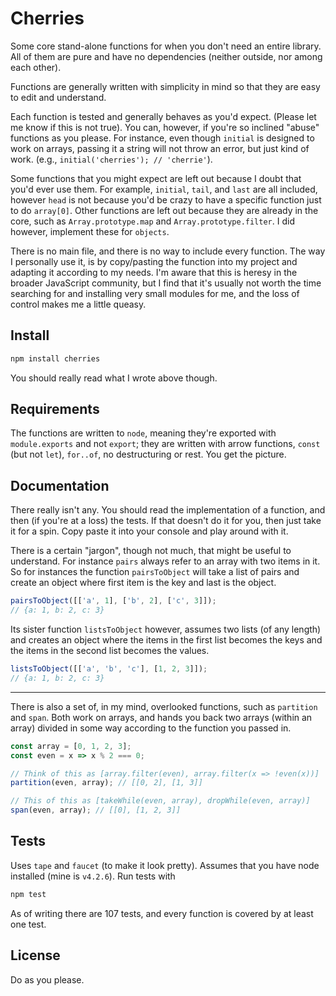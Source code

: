 # Cherries

Some core stand-alone functions for when you don't need an entire library. All
of them are pure and have no dependencies (neither outside, nor among each
other).

Functions are generally written with simplicity in mind so that they are easy
to edit and understand.

Each function is tested and generally behaves as you'd expect. (Please let me
know if this is not true). You can, however, if you're so inclined "abuse"
functions as you please. For instance, even though `initial` is designed to
work on arrays, passing it a string will not throw an error, but just kind of
work. (e.g., `initial('cherries'); // 'cherrie'`).

Some functions that you might expect are left out because I doubt that you'd
ever use them. For example, `initial`, `tail`, and `last` are all included,
however `head` is not because you'd be crazy to have a specific function just
to do `array[0]`. Other functions are left out because they are already in the
core, such as `Array.prototype.map` and `Array.prototype.filter`. I did
however, implement these for `objects`.

There is no main file, and there is no way to include every function. The way I
personally use it, is by copy/pasting the function into my project and adapting
it according to my needs. I'm aware that this is heresy in the broader
JavaScript community, but I find that it's usually not worth the time searching
for and installing very small modules for me, and the loss of control makes me
  a little queasy.


## Install

```sh
npm install cherries
```

You should really read what I wrote above though.


## Requirements

The functions are written to `node`, meaning they're exported with
`module.exports` and not `export`; they are written with arrow functions,
`const` (but not `let`), `for..of`, no destructuring or rest. You get the
picture.


## Documentation

There really isn't any. You should read the implementation of a function, and
then (if you're at a loss) the tests. If that doesn't do it for you, then just
take it for a spin. Copy paste it into your console and play around with it.

There is a certain "jargon", though not much, that might be useful to
understand. For instance `pairs` always refer to an array with two items in it.
So for instances the function `pairsToObject` will take a list of pairs and
create an object where first item is the key and last is the object.

```js
pairsToObject([['a', 1], ['b', 2], ['c', 3]]);
// {a: 1, b: 2, c: 3}
```

Its sister function `listsToObject` however, assumes two lists (of any length)
and creates an object where the items in the first list becomes the keys and
the items in the second list becomes the values.

```js
listsToObject([['a', 'b', 'c'], [1, 2, 3]]);
// {a: 1, b: 2, c: 3}
```

---

There is also a set of, in my mind, overlooked functions, such as `partition`
and `span`. Both work on arrays, and hands you back two arrays (within an
array) divided in some way according to the function you passed in.

```js
const array = [0, 1, 2, 3];
const even = x => x % 2 === 0;

// Think of this as [array.filter(even), array.filter(x => !even(x))]
partition(even, array); // [[0, 2], [1, 3]]

// This of this as [takeWhile(even, array), dropWhile(even, array)]
span(even, array); // [[0], [1, 2, 3]]
```


## Tests

Uses `tape` and `faucet` (to make it look pretty). Assumes that you have node
installed (mine is `v4.2.6`). Run tests with

```sh
npm test
```

As of writing there are 107 tests, and every function is covered by at least
one test.


## License

Do as you please.
